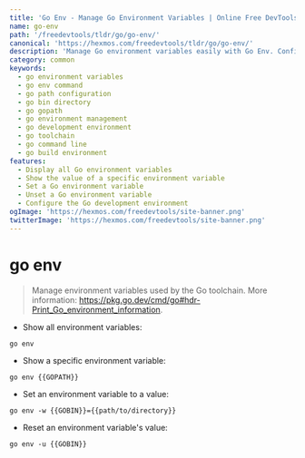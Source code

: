 ```yaml
---
title: 'Go Env - Manage Go Environment Variables | Online Free DevTools by Hexmos'
name: go-env
path: '/freedevtools/tldr/go/go-env/'
canonical: 'https://hexmos.com/freedevtools/tldr/go/go-env/'
description: 'Manage Go environment variables easily with Go Env. Configure GOPATH, GOBIN, and other settings for Go development. Free online tool, no registration required.'
category: common
keywords:
  - go environment variables
  - go env command
  - go path configuration
  - go bin directory
  - go gopath
  - go environment management
  - go development environment
  - go toolchain
  - go command line
  - go build environment
features:
  - Display all Go environment variables
  - Show the value of a specific environment variable
  - Set a Go environment variable
  - Unset a Go environment variable
  - Configure the Go development environment
ogImage: 'https://hexmos.com/freedevtools/site-banner.png'
twitterImage: 'https://hexmos.com/freedevtools/site-banner.png'
---
```


# go env

> Manage environment variables used by the Go toolchain.
> More information: <https://pkg.go.dev/cmd/go#hdr-Print_Go_environment_information>.

- Show all environment variables:

`go env`

- Show a specific environment variable:

`go env {{GOPATH}}`

- Set an environment variable to a value:

`go env -w {{GOBIN}}={{path/to/directory}}`

- Reset an environment variable's value:

`go env -u {{GOBIN}}`
